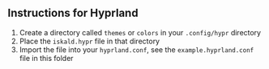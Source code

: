 ## Instructions for Hyprland

1. Create a directory called `themes` or `colors` in your `.config/hypr` directory
2. Place the `iskald.hypr` file in that directory
2. Import the file into your `hyprland.conf`, see the `example.hyprland.conf` file in this folder
